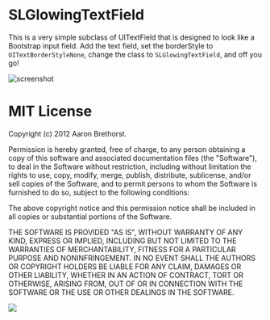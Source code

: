 SLGlowingTextField
===

This is a very simple subclass of UITextField that is designed to look like a Bootstrap input field. Add the text field, set the borderStyle to `UITextBorderStyleNone`, change the class to `SLGlowingTextField`, and off you go!

![screenshot](https://raw.github.com/aaronbrethorst/SLGlowingTextField/master/screenshot.png)

MIT License
===

Copyright (c) 2012 Aaron Brethorst.

Permission is hereby granted, free of charge, to any person obtaining a copy of this software and associated documentation files (the "Software"), to deal in the Software without restriction, including without limitation the rights to use, copy, modify, merge, publish, distribute, sublicense, and/or sell copies of the Software, and to permit persons to whom the Software is furnished to do so, subject to the following conditions:

The above copyright notice and this permission notice shall be included in all copies or substantial portions of the Software.

THE SOFTWARE IS PROVIDED "AS IS", WITHOUT WARRANTY OF ANY KIND, EXPRESS OR IMPLIED, INCLUDING BUT NOT LIMITED TO THE WARRANTIES OF MERCHANTABILITY, FITNESS FOR A PARTICULAR PURPOSE AND NONINFRINGEMENT. IN NO EVENT SHALL THE AUTHORS OR COPYRIGHT HOLDERS BE LIABLE FOR ANY CLAIM, DAMAGES OR OTHER LIABILITY, WHETHER IN AN ACTION OF CONTRACT, TORT OR OTHERWISE, ARISING FROM, OUT OF OR IN CONNECTION WITH THE SOFTWARE OR THE USE OR OTHER DEALINGS IN THE SOFTWARE.

![](http://www.cocoacontrols.com/analytics/aaronbrethorst/slglowingtextfield.png)
